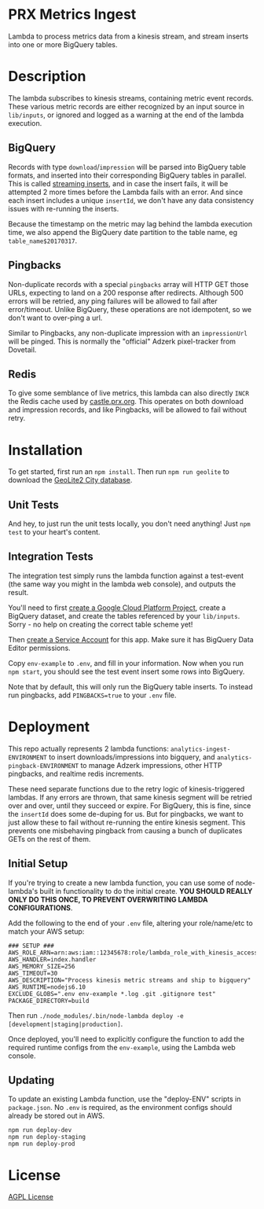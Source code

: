 # PRX Metrics Ingest

Lambda to process metrics data from a kinesis stream, and stream inserts into
one or more BigQuery tables.

# Description

The lambda subscribes to kinesis streams, containing metric event records. These
various metric records are either recognized by an input source in `lib/inputs`,
or ignored and logged as a warning at the end of the lambda execution.

## BigQuery

Records with type `download`/`impression` will be parsed into BigQuery table formats,
and inserted into their corresponding BigQuery tables in parallel.  This is called
[streaming inserts](https://cloud.google.com/bigquery/streaming-data-into-bigquery),
and in case the insert fails, it will be attempted 2 more times before the Lambda
fails with an error.  And since each insert includes a unique `insertId`, we
don't have any data consistency issues with re-running the inserts.

Because the timestamp on the metric may lag behind the lambda execution time,
we also append the BigQuery date partition to the table name, eg
`table_name$20170317`.

## Pingbacks

Non-duplicate records with a special `pingbacks` array will HTTP GET those URLs,
expecting to land on a 200 response after redirects. Although 500 errors will
be retried, any ping failures will be allowed to fail after error/timeout.
Unlike BigQuery, these operations are not idempotent, so we don't want to
over-ping a url.

Similar to Pingbacks, any non-duplicate impression with an `impressionUrl` will
be pinged.  This is normally the "official" Adzerk pixel-tracker from Dovetail.

## Redis

To give some semblance of live metrics, this lambda can also directly `INCR`
the Redis cache used by [castle.prx.org](https://github.com/PRX/castle.prx.org).
This operates on both download and impression records, and like Pingbacks, will
be allowed to fail without retry.

# Installation

To get started, first run an `npm install`.  Then run `npm run geolite` to download
the [GeoLite2 City database](http://dev.maxmind.com/geoip/geoip2/geolite2/).

## Unit Tests

And hey, to just run the unit tests locally, you don't need anything!  Just
`npm test` to your heart's content.

## Integration Tests

The integration test simply runs the lambda function against a test-event (the
same way you might in the lambda web console), and outputs the result.

You'll need to first [create a Google Cloud Platform Project](https://cloud.google.com/resource-manager/docs/creating-managing-projects),
create a BigQuery dataset, and create the tables referenced by your `lib/inputs`.
Sorry - no help on creating the correct table scheme yet!

Then [create a Service Account](https://developers.google.com/identity/protocols/OAuth2ServiceAccount#creatinganaccount) for this app.  Make sure it has BigQuery Data Editor permissions.

Copy `env-example` to `.env`, and fill in your information. Now when you run
`npm start`, you should see the test event insert some rows into BigQuery.

Note that by default, this will only run the BigQuery table inserts. To instead
run pingbacks, add `PINGBACKS=true` to your `.env` file.

# Deployment

This repo actually represents 2 lambda functions: `analytics-ingest-ENVIRONMENT`
to insert downloads/impressions into bigquery, and `analytics-pingback-ENVIRONMENT`
to manage Adzerk impressions, other HTTP pingbacks, and realtime redis increments.

These need separate functions due to the retry logic of kinesis-triggered lambdas.
If any errors are thrown, that same kinesis segment will be retried over and over,
until they succeed or expire. For BigQuery, this is fine, since the `insertId`
does some de-duping for us. But for pingbacks, we want to just allow these to
fail without re-running the entire kinesis segment. This prevents one misbehaving
pingback from causing a bunch of duplicates GETs on the rest of them.

## Initial Setup

If you're trying to create a new lambda function, you can use some of node-lambda's
built in functionality to do the initial create.  __YOU SHOULD REALLY ONLY DO THIS
ONCE, TO PREVENT OVERWRITING LAMBDA CONFIGURATIONS__.

Add the following to the end of your `.env` file, altering your role/name/etc to
match your AWS setup:

```
### SETUP ###
AWS_ROLE_ARN=arn:aws:iam::12345678:role/lambda_role_with_kinesis_access
AWS_HANDLER=index.handler
AWS_MEMORY_SIZE=256
AWS_TIMEOUT=30
AWS_DESCRIPTION="Process kinesis metric streams and ship to bigquery"
AWS_RUNTIME=nodejs6.10
EXCLUDE_GLOBS=".env env-example *.log .git .gitignore test"
PACKAGE_DIRECTORY=build
```

Then run `./node_modules/.bin/node-lambda deploy -e [development|staging|production]`.

Once deployed, you'll need to explicitly configure the function to add the
required runtime configs from the `env-example`, using the Lambda web console.

## Updating

To update an existing Lambda function, use the "deploy-ENV" scripts in
`package.json`. No `.env` is required, as the environment configs should already
be stored out in AWS.

```
npm run deploy-dev
npm run deploy-staging
npm run deploy-prod
```

# License

[AGPL License](https://www.gnu.org/licenses/agpl-3.0.html)

